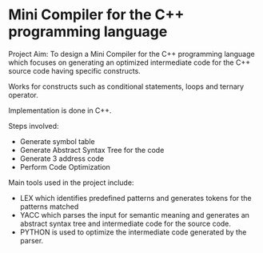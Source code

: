 # Mini Compiler for the C++ programming language

Project Aim: To design a Mini Compiler for the C++ programming language which focuses on generating an optimized intermediate code for the C++ source code having specific constructs.

Works for constructs such as conditional statements, loops and ternary operator.

Implementation is done in C++.

Steps involved:
- Generate symbol table
- Generate Abstract Syntax Tree for the code
- Generate 3 address code
- Perform Code Optimization 

Main tools used in the project include:
- LEX which identifies predefined patterns and generates tokens for the patterns matched 
- YACC which parses the input for semantic meaning and generates an abstract syntax tree and intermediate code for the source code.
- PYTHON is used to optimize the intermediate code generated by the parser.

